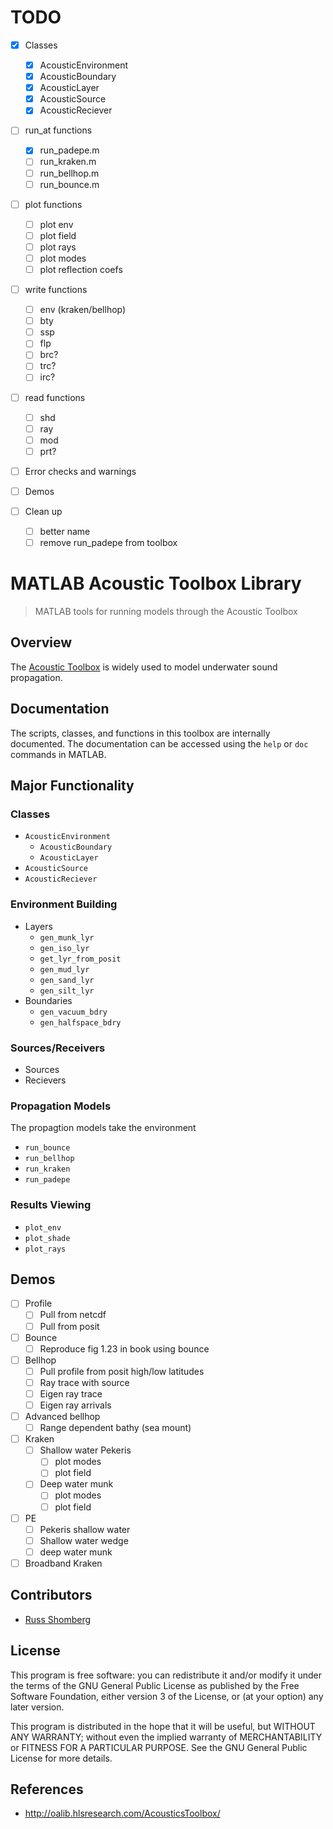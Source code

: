 # TODO #

  * [x] Classes
	* [x] AcousticEnvironment
	* [x] AcousticBoundary
	* [x] AcousticLayer
	* [x] AcousticSource
	* [x] AcousticReciever

  * [ ] run_at functions
	* [x] run_padepe.m
	* [ ] run_kraken.m
	* [ ] run_bellhop.m
	* [ ] run_bounce.m

  * [ ] plot functions
	* [ ] plot env
	* [ ] plot field
	* [ ] plot rays
	* [ ] plot modes
	* [ ] plot reflection coefs
	
  * [ ] write functions
	* [ ] env (kraken/bellhop)
	* [ ] bty
	* [ ] ssp
	* [ ] flp
	* [ ] brc?
	* [ ] trc?
	* [ ] irc?
	
  * [ ] read functions
	* [ ] shd
	* [ ] ray
	* [ ] mod
	* [ ] prt?
	
  * [ ] Error checks and warnings
	
  * [ ] Demos
	
  * [ ] Clean up
	* [ ] better name
	* [ ] remove run_padepe from toolbox

# MATLAB Acoustic Toolbox Library #
> MATLAB tools for running models through the Acoustic Toolbox

## Overview ##

The [Acoustic Toolbox](http://oalib.hlsresearch.com/AcousticsToolbox/)
is widely used to model underwater sound propagation.

## Documentation ##

<!-- TODO: autogenerate documentation -->

The scripts, classes, and functions in this toolbox are internally
documented. The documentation can be accessed using the `help` or
`doc` commands in MATLAB.

## Major Functionality ##

### Classes ###

  * `AcousticEnvironment`
	* `AcousticBoundary`
	* `AcousticLayer`
  * `AcousticSource`
  * `AcousticReciever`
  
### Environment Building ###

  * Layers
	* `gen_munk_lyr`
	* `gen_iso_lyr`
	* `get_lyr_from_posit`
	* `gen_mud_lyr`
	* `gen_sand_lyr`
	* `gen_silt_lyr`
  * Boundaries
	* `gen_vacuum_bdry`
	* `gen_halfspace_bdry`
	
### Sources/Receivers ###

  * Sources
  * Recievers
  
### Propagation Models ###

The propagtion models take the environment

  * `run_bounce`
  * `run_bellhop`
  * `run_kraken`
  * `run_padepe`
  
### Results Viewing ###

  * `plot_env`
  * `plot_shade`
  * `plot_rays`

## Demos ##

* [ ] Profile
  * [ ] Pull from netcdf
  * [ ] Pull from posit
* [ ] Bounce
  * [ ] Reproduce fig 1.23 in book using bounce
* [ ] Bellhop
  * [ ] Pull profile from posit high/low latitudes
  * [ ] Ray trace with source
  * [ ] Eigen ray trace
  * [ ] Eigen ray arrivals
* [ ] Advanced bellhop
  * [ ] Range dependent bathy (sea mount)
* [ ] Kraken
  * [ ] Shallow water Pekeris
	* [ ] plot modes
	* [ ] plot field
  * [ ] Deep water munk
	* [ ] plot modes
	* [ ] plot field
* [ ] PE
  * [ ] Pekeris shallow water
  * [ ] Shallow water wedge
  * [ ] deep water munk
* [ ] Broadband Kraken

## Contributors ##

  * [Russ Shomberg](rshomberg@uri.edu)
  
## License ##

This program is free software: you can redistribute it and/or modify
it under the terms of the GNU General Public License as published by
the Free Software Foundation, either version 3 of the License, or
(at your option) any later version.

This program is distributed in the hope that it will be useful,
but WITHOUT ANY WARRANTY; without even the implied warranty of
MERCHANTABILITY or FITNESS FOR A PARTICULAR PURPOSE.  See the
GNU General Public License for more details.

## References ##

  * http://oalib.hlsresearch.com/AcousticsToolbox/

